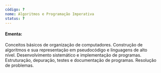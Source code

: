 ```yaml
---
código: ?
nome: Algoritmos e Programação Imperativa
status: ?
---
```


#### Ementa:
Conceitos básicos de organização de computadores. Construção de algoritmos e sua representação em pseudocódigo e linguagens de alto nível. Desenvolvimento sistemático e implementação de programas. Estruturação, depuração, testes e documentação de programas. Resolução de problemas.